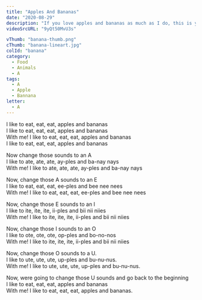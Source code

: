 ```yaml
---
title: "Apples And Bananas"
date: "2020-08-29"
description: "If you love apples and bananas as much as I do, this is your song! Let's dance for our favorite fruits!"
videoSrcURL: "9yQt50MvU3s"

vThumb: "banana-thumb.png"
cThumb: "banana-lineart.jpg"
colId: "banana"
category:
  - Food
  - Animals
  - A
tags:
  - A
  - Apple
  - Bannana
letter:
  - A
---
```


<p>
I like to eat, eat, eat, apples and bananas<br />
I like to eat, eat, eat, apples and bananas<br />
With me! I like to eat, eat, eat, apples and bananas<br />
I like to eat, eat, eat, apples and bananas</p>
<p>
Now change those sounds to an A<br />
I like to ate, ate, ate, ay-ples and ba-nay nays<br />
With me! I like to ate, ate, ate, ay-ples and ba-nay nays</p>
<p>
Now, change those A sounds to an E<br />
I like to eat, eat, eat, ee-ples and bee nee nees<br />
With me! I like to eat, eat, eat, ee-ples and bee nee nees</p>
<p>
Now, change those E sounds to an I<br />
I like to ite, ite, ite, ii-ples and bii nii niies<br />
With me! I like to ite, ite, ite, ii-ples and bii nii niies</p>
<p>
Now, change those I sounds to an O<br />
I like to ote, ote, ote, op-ples and bo-no-nos<br />
With me! I like to ite, ite, ite, ii-ples and bii nii niies</p>
<p>
Now, change those O sounds to a U.<br />
I like to ute, ute, ute, up-ples and bu-nu-nus.<br />
With me! I like to ute, ute, ute, up-ples and bu-nu-nus. </p>
<p>
Now, were going to change those U sounds and go back to the beginning<br />
I like to eat, eat, eat, apples and bananas<br />
With me! I like to eat, eat, eat, apples and bananas.</p>

